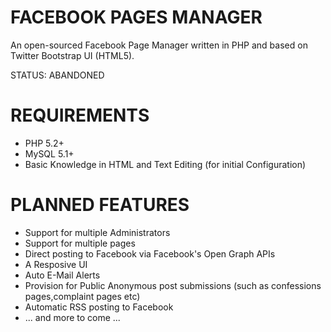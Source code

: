 FACEBOOK PAGES MANAGER
======================

An open-sourced Facebook Page Manager written in PHP and based on Twitter Bootstrap UI (HTML5).

STATUS: ABANDONED

REQUIREMENTS
============

* PHP 5.2+
* MySQL 5.1+
* Basic Knowledge in HTML and Text Editing (for initial Configuration)

PLANNED FEATURES
================

* Support for multiple Administrators
* Support for multiple pages
* Direct posting to Facebook via Facebook's Open Graph APIs
* A Resposive UI
* Auto E-Mail Alerts
* Provision for Public Anonymous post submissions (such as confessions pages,complaint pages etc)
* Automatic RSS posting to Facebook
* ... and more to come ...
